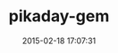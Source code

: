 ---
layout: post
title:  "pikaday-gem"
repo:   "ets-berkeley-edu/pikaday-gem"
date:   2015-02-18 17:07:31
gemurl: http://github.com/ets-berkeley-edu/pikaday-gem
---